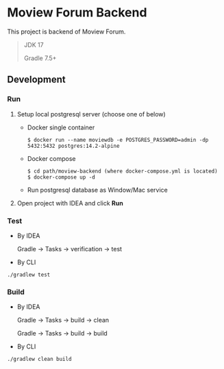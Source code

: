 # Moview Forum Backend

This project is backend of Moview Forum.

> JDK 17
>
> Gradle 7.5+

## Development

### Run

1. Setup local postgresql server (choose one of below)

   - Docker single container
     ```
     $ docker run --name moviewdb -e POSTGRES_PASSWORD=admin -dp 5432:5432 postgres:14.2-alpine
     ```
   - Docker compose
     ```
     $ cd path/moview-backend (where docker-compose.yml is located)
     $ docker-compose up -d
     ```
   - Run postgresql database as Window/Mac service

2. Open project with IDEA and click **Run**

### Test

- By IDEA

  Gradle -> Tasks -> verification -> test

- By CLI

```
./gradlew test
```

### Build

- By IDEA

  Gradle -> Tasks -> build -> clean

  Gradle -> Tasks -> build -> build

- By CLI

```
./gradlew clean build
```

